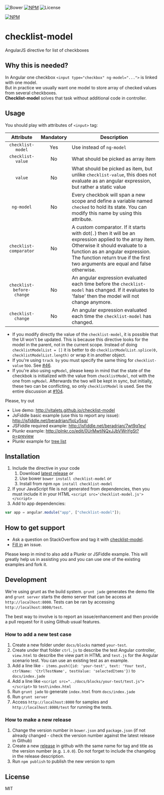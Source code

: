 ![Bower](https://img.shields.io/bower/v/checklist-model.svg) [![NPM](https://img.shields.io/npm/v/checklist-model.svg)](https://www.npmjs.com/package/checklist-model) ![License](https://img.shields.io/npm/l/checklist-model.svg)

[![NPM](https://nodei.co/npm/checklist-model.png)](https://nodei.co/npm/checklist-model/)

# checklist-model
AngularJS directive for list of checkboxes

## Why this is needed?  
In Angular one checkbox `<input type="checkbox" ng-model="...">` is linked 
with one model.  
But in practice we usually want one model to store array of checked values 
from several checkboxes.  
**Checklist-model** solves that task without additional code in controller.   

## Usage
You should play with attributes of `<input>` tag:
  
| Attribute                 | Mandatory | Description                                   |
| :-----------------------: | :-------: | --------------------------------------------- |
| `checklist-model`         | Yes       | Use instead of `ng-model`                     |
| `checklist-value`         | No        | What should be picked as array item           |
| `value`                   | No        | What should be picked as item, but unlike `checklist-value`, this does not evaluate as an angular expression, but rather a static value |
| `ng-model`                | No        | Every checkbok will span a new scope and define a variable named `checked` to hold its state. You can modify this name by using this attribute. |
| `checklist-comparator`    | No   | A custom comparator. If it starts with dot(`.`) then it will be an expression applied to the array item. Otherwise it should evaluate to a function as an angular expression. The function return true if the first two arguments are equal and false otherwise. |
| `checklist-before-change` | No       | An angular expression evaluated each time before the `checklist-model` has changed. If it evaluates to 'false' then the model will not change anymore. |
| `checklist-change`        | No       | An angular expression evaluated each time the `checklist-model` has changed. |

* If you modify directly the value of the `checklist-model`, it is possible that the UI won't be updated. This is because this directive looks for the model in the parent, not in the current scope. Instead of doing `checklistModelList = []` it is better to do `checklistModelList.splice(0, checklistModelList.length)` or wrap it in another object.
* If you're using `track by` you must specify the same thing for `checklist-value` too. See [#46](https://github.com/vitalets/checklist-model/issues/46).
* If you're also using `ngModel`, please keep in mind that the state of the checkbok is initialized with the value from `checklistModel`, not with the one from `ngModel`. Afterwards the two will be kept in sync, but initially, these two can be conflicting, so only `checklistModel` is used. See the entire discussion at [#104](https://github.com/vitalets/checklist-model/issues/104).

Please, try out
* Live demo: http://vitalets.github.io/checklist-model
* JsFiddle basic example (use this to report any issue): http://jsfiddle.net/beradrian/fjoLy5sq/
* JSFiddle required example: http://jsfiddle.net/beradrian/7wt9q1ev/  
* Plunkr example: http://plnkr.co/edit/0UrMwtiNQxJJbVWnYgSt?p=preview
* Plunkr example for [tree list](http://plnkr.co/edit/QPLk98pCljp8dFtptSYz?p=preview)

## Installation
1. Include the directive in your code
    1. Download [latest release](https://github.com/vitalets/checklist-model/releases) *or*
    2. Use bower `bower install checklist-model` *or*
    3. Install from npm `npm install checklist-model`
2. If your JavaScript file is not generated from dependencies, then you must include it in your HTML `<script src='checklist-model.js'></script>` 
3. Add to app dependencies:
````js
var app = angular.module("app", ["checklist-model"]);
````

## How to get support
* Ask a question on StackOverflow and tag it with [checklist-model](http://stackoverflow.com/questions/tagged/checklist-model).
* [Fill in](https://github.com/vitalets/checklist-model/issues/new) an issue.

Please keep in mind to also add a Plunkr or JSFiddle example. This will greatly help us in assisting you and you can use one of the existing examples and fork it.

## Development
We're using grunt as the build system. `grunt jade` generates the demo file and `grunt server` starts the demo server that can be access at `http://localhost:8000`. Tests can be ran by accessing `http://localhost:8000/test`.

The best way to involve is to report an issue/enhancement and then provide a pull request for it using Github usual features.

### How to add a new test case
1. Create a new folder under `docs/blocks` named `your-test`.
2. Create under that folder `ctrl.js` to describe the test Angular controller, `view.html` to describe the view part in HTML and `test.js` for the Angular scenario test. You can use an existing test as an example.
3. Add a line like `- items.push({id: 'your-test', text: 'Your test, ctrlName: 'CtrlTestName', testValue: 'selectedItems'})` to `docs/index.jade`
4. Add a line like `<script src="../docs/blocks/your-test/test.js"></script>` to `test\index.html`
5. Run `grunt jade` to generate `index.html` from `docs/index.jade`
6. Run `grunt server`
7. Access `http://localhost:8000` for samples and `http://localhost:8000/test` for running the tests.

### How to make a new release
1. Change the version number in `bower.json` and `package.json` (if not already changed - check the version number against the latest release in Github)
2. Create a new [release](https://github.com/vitalets/checklist-model/releases) in github with the same name for tag and title as the version number (e.g. `1.0.0`). Do not forget to include the changelog in the release description.
3. Run `npm publish` to publish the new version to npm

## License
MIT 
